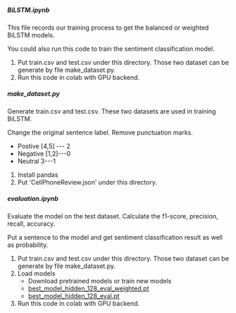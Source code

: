 ##### BiLSTM.ipynb

This file records our training process to get the balanced or weighted BiLSTM models.

You could also run this code to train the sentiment classification model.

1. Put train.csv and test.csv under this directory. Those two dataset can be generate by file make_dataset.py.
2. Run this code in colab with GPU backend.

##### make_dataset.py

Generate train.csv and test.csv. These two datasets are used in training BiLSTM.

Change the original sentence label.  Remove punctuation marks.

- Postive [4,5] --- 2  
- Negative [1,2]---0 
- Neutral 3---1

1. Install pandas
2. Put 'CellPhoneReview.json' under this directory.

##### evaluation.ipynb

Evaluate the model on the test dataset. Calculate the f1-score, precision, recall, accuracy. 

Put a sentence to the model and get sentiment classification result as well as probability.

1. Put train.csv and test.csv under this directory. Those two dataset can be generate by file make_dataset.py.
2. Load models 
   - Download pretrained models or train new models
   - [best_model_hidden_128_eval_weighted.pt](https://drive.google.com/open?id=1-9WpnPnQnABermTc-MbH_MxhaQyg1tZh)
   - [best_model_hidden_128_eval.pt](https://drive.google.com/open?id=1-3kUIndJRKhNhzhBwKtCJ_sFNCdgNAIS)
3. Run this code in colab with GPU backend.

